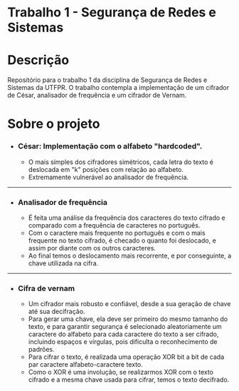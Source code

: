 # Trabalho 1 - Segurança de Redes e Sistemas

# Descrição
Repositório para o trabalho 1 da disciplina de Segurança de Redes e Sistemas da UTFPR. O trabalho contempla a implementação de um cifrador de César, analisador de frequência e um cifrador de Vernam.

# Sobre o projeto

- ### César: Implementação com o alfabeto "hardcoded".
  - O mais simples dos cifradores simétricos, cada letra do texto é deslocada em "k" posições com relação ao alfabeto.
  - Extremamente vulnerável ao analisador de frequência.
---
- ### Analisador de frequência
  - É feita uma análise da frequência dos caracteres do texto cifrado e comparado com a frequência de caracteres no português.
  - Com o caractere mais frequente no português e com o mais frequente no texto cifrado, é checado o quanto foi deslocado, e assim por diante com os outros caracteres.
  - Ao final temos o deslocamento mais recorrente, e por conseguinte, a chave utilizada na cifra.
---
- ### Cifra de vernam
  - Um cifrador mais robusto e confiável, desde a sua geração de chave até sua decifração.
  - Para gerar uma chave, ela deve ser primeiro do mesmo tamanho do texto, e para garantir segurança é selecionado aleatoriamente um caractere do alfabeto para cada caractere do texto a ser cifrado, incluindo espaços e vírgulas, pois dificulta o reconhecimento de padrões.
  - Para cifrar o texto, é realizada uma operação XOR bit a bit de cada par caractere alfabeto-caractere texto.
  - Como o XOR é uma involução, se realizarmos XOR com o texto cifrado e a mesma chave usada para cifrar, temos o texto decifrado.